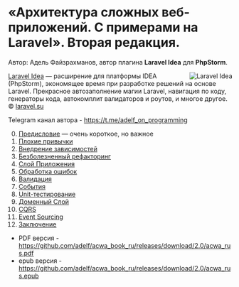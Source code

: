 # «Архитектура сложных веб-приложений. С примерами на Laravel». Вторая редакция.

Автор: Адель Файзрахманов, автор плагина **Laravel Idea** для **PhpStorm**.

[<img align="right" src="https://laravel-idea.com/img/big_logo.png" title="Laravel Idea"/>](https://laravel-idea.com/?utm_medium=book&utm_source=book_architecture&utm_campaign=link_in_description) [Laravel Idea](https://laravel-idea.com/?utm_medium=book&utm_source=book_architecture&utm_campaign=link_in_description) — расширение для платформы IDEA (PhpStorm), экономящее время при разработке решений на основе Laravel. Прекрасное автозаполнение магии Laravel, навигация по коду, генераторы кода, автокомплит валидаторов и роутов, и многое другое. © [laravel.su](https://laravel.su)

Telegram канал автора - https://t.me/adelf_on_programming

0. [Предисловие](manuscript/0-intro.md) — очень короткое, но важное
1. [Плохие привычки](manuscript/1-bad-habits.md)
2. [Внедрение зависимостей](manuscript/2-di.md)
3. [Безболезненный рефакторинг](manuscript/3-painless-refactoring.md)
4. [Слой Приложения](manuscript/4-application-layer.md)
5. [Обработка ошибок](manuscript/5-error-handling.md)
6. [Валидация](manuscript/6-validation.md)
7. [События](manuscript/7-events.md)
8. [Unit-тестирование](manuscript/8-unit-test.md)
9. [Доменный Слой](manuscript/9-domain-layer.md)
10. [CQRS](manuscript/10-cqrs.md)
11. [Event Sourcing](manuscript/11-es.md)
12. [Заключение](manuscript/12-end.md)

* PDF версия - https://github.com/adelf/acwa_book_ru/releases/download/2.0/acwa_rus.pdf
* epub версия - https://github.com/adelf/acwa_book_ru/releases/download/2.0/acwa_rus.epub